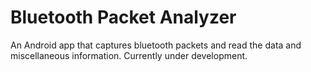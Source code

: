 # Bluetooth Packet Analyzer
An Android app that captures bluetooth packets and read the data and miscellaneous information. Currently under development.
